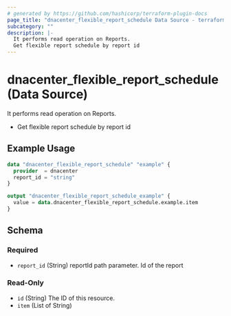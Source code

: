 ```yaml
---
# generated by https://github.com/hashicorp/terraform-plugin-docs
page_title: "dnacenter_flexible_report_schedule Data Source - terraform-provider-dnacenter"
subcategory: ""
description: |-
  It performs read operation on Reports.
  Get flexible report schedule by report id
---
```


# dnacenter_flexible_report_schedule (Data Source)

It performs read operation on Reports.

- Get flexible report schedule by report id

## Example Usage

```terraform
data "dnacenter_flexible_report_schedule" "example" {
  provider  = dnacenter
  report_id = "string"
}

output "dnacenter_flexible_report_schedule_example" {
  value = data.dnacenter_flexible_report_schedule.example.item
}
```

<!-- schema generated by tfplugindocs -->
## Schema

### Required

- `report_id` (String) reportId path parameter. Id of the report

### Read-Only

- `id` (String) The ID of this resource.
- `item` (List of String)
